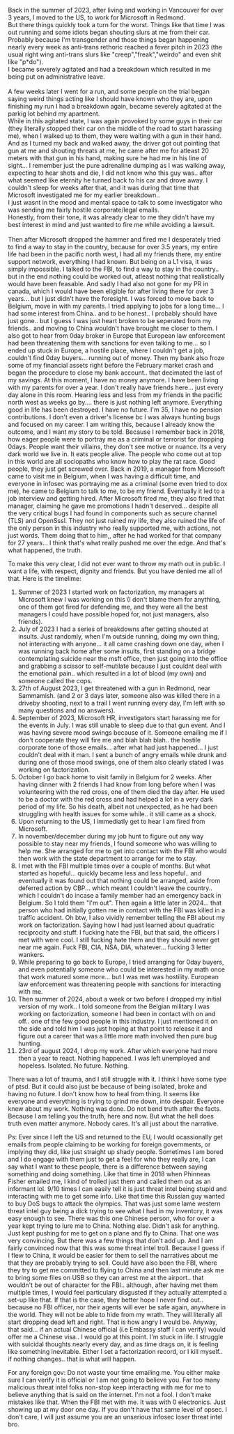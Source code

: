 Back in the summer of 2023, after living and working in Vancouver for over 3 years, I moved to the US, to work for Microsoft in Redmond.<br/> 
But there things quickly took a turn for the worst. Things like that time I was out running and some idiots began shouting slurs at me from their car.<br/> 
Probably because I'm transgender and those things began happening nearly every week as anti-trans rethoric reached a fever pitch in 2023 (the usual right wing anti-trans slurs like "creep","freak","weirdo" and even shit like "p*do").<br/> 
I became severely agitated and had a breakdown which resulted in me being put on administrative leave.<br/> <br/> 
A few weeks later I went for a run, and some people on the trial began saying weird things acting like I should have known who they are, upon finishing my run I had a breakdown again, became severely agitated at the parkig lot behind my apartment.<br/> 
While in this agitated state, I was again provoked by some guys in their car (they literally stopped their car on the middle of the road to start harassing me), when I walked up to them, they were waiting with a gun in their hand.<br/> 
And as I turned my back and walked away, the driver got out pointing that gun at me and shouting threats at me, he came after me for atleast 20 meters with that gun in his hand, making sure he had me in his line of sight... I remember just the pure adrenaline dumping as I was walking away, expecting to hear shots and die, I did not know who this guy was.. after what seemed like eternity he turned back to his car and drove away. I couldn't sleep for weeks after that, and it was during that time that Microsoft investigated  me for my earlier breakdown.. <br/> 
I just wasnt in the mood and mental space to talk to some investigator who was sending me fairly hostile corporate/legal emails.<br/> 
Honestly, from their tone, it was already clear to me they didn't have my best interest in mind and just wanted to fire me while avoiding a lawsuit.<br/> <br/> 
Then after Microsoft dropped the hammer and fired me I desperately tried to find a way to stay in the country, because for over 3.5 years, my entire life had been in the pacific north west, I had all my friends there, my entire support network, everything I had known. But being on a L1 visa, it was simply impossible. I talked to the FBI, to find a way to stay in the country.. but in the end nothing could be worked out, atleast nothing that realistically would have been feasable. And sadly I had also not gone for my PR in canada, which I would have been eligible for after living there for over 3 years... but I just didn't have the foresight. I was forced to move back to Belgium, move in with my parents. I tried applying to jobs for a long time... I had some interest from China.. and to be honest.. I probably should have just gone.. but I guess I was just heart broken to be seperated from my friends.. and moving to China wouldn't have brought me closer to them. I also got to hear from 0day broker in Europe that European law enforcement had been threatening them with sanctions for even talking to me... so I ended up stuck in Europe, a hostile place, where I couldn't get a job, couldn't find 0day buyers... running out of money. Then my bank also froze some of my financial assets right before the February market crash and began the procedure to close my bank account.. that decimated the last of my savings. At this moment, I have no money anymore. I have been living with my parents for over a year. I don't really have friends here... just every day alone in this room. Hearing less and less from my friends in the pacific north west as weeks go by.... there is just nothing left anymore. Everything good in life has been destroyed. I have no future. I'm 35, I have no pension contributions. I don't even a driver's license bc I was always hunting bugs and focused on my career. I am writing this, because I already know the outcome, and I want my story to be told. Because I remember back in 2018, how eager people were to portray me as a criminal or terrorist for dropping 0days. People want their villains, they don't see motive or nuance. Its a very dark world we live in. It eats people alive. The people who come out at top in this world are all sociopaths who know how to play the rat race. Good people, they just get screwed over. Back in 2019, a manager from Microsoft came to visit me in Belgium, when I was having a difficult time, and everyone in infosec was portraying me as a criminal (some even tried to dox me), he came to Belgium to talk to me, to be my friend. Eventually it led to a job interview and getting hired. After Microsoft fired me, they also fired that manager, claiming he gave me promotions I hadn't deserved... despite all the very critical bugs I had found in components such as secure channel (TLS) and OpenSssl. They not just ruined my life, they also ruined the life of the only person in this industry who really supported me, with actions, not just words. Them doing that to him,, after he had worked for that company for 27 years... I think that's what really pushed me over the edge. And that's what happened, the truth.

To make this very clear, I did not ever want to throw my math out in public. I want a life, with respect, dignity and friends. But you have denied me all of that.
Here is the timelime:

1. Summer of 2023 I started work on factorization, my managers at Microsoft knew I was working on this (I don't blame them for anything, one of them got fired for defending me, and they were all the best managers I could have possible hoped for, not just managers, also friends).
2. July of 2023 I had a series of breakdowns after getting shouted at insults. Just randomly, when I'm outside running, doing my own thing, not interacting with anyone... it all came crashing down one day, when I was running back home after some insults, first standing on a bridge contemplating suicide near the msft office, then just going into the office and grabbing a scissor to self-mutilate because I just couldnt deal with the emotional pain.. which resulted in a lot of blood (my own) and someone called the cops. 
3. 27th of August 2023, I get threatened with a gun in Redmond, near Sammamish. (and 2 or 3 days later, someone also was killed there in a driveby shooting, next to a trail I went running every day, I'm left with so many questions and no answers).
4. September of 2023, Microsoft HR, investigators start harassing me for the events in July. I was still unable to sleep due to that gun event. And I was having severe mood swings because of it. Someone emailing me if I don't cooperate they will fire me and blah blah blah.. the hostile corporate tone of those emails... after what had just happened... I just couldn't deal with it man. I sent a bunch of angry emails while drunk and during one of those mood swings, one of them also clearly stated I was working on factorization.
5. October I go back home to visit family in Belgium for 2 weeks. After having dinner with 2 friends I had know from long before when I was volunteering with the red cross, one of them died the day after. He used to be a doctor with the red cross and had helped a lot in a very dark period of my life. So his death, albeit not unexpected, as he had been struggling with health issues for some while.. it still came as a shock.
6. Upon returning to the US, I immediatly get to hear I am fired from Microsoft.
7. In november/december during my job hunt to figure out any way possible to stay near my friends, I found someone who was willing to help me. She arranged for me to get into contact with the FBI who would then work with the state department to arrange for me to stay.
8. I met with the FBI multiple times over a couple of months. But what started as hopeful... quickly became less and less hopeful.. and eventually it was found out that nothing could be arranged, aside from deferred action by CBP... which meant I couldn't leave the country.. which I couldn't do incase a family member had an emergency back in Belgium. So I told them "I'm out". Then again a little later in 2024... that person who had initially gotten me in contact with the FBI was killed in a traffic accident. Oh btw, I also vividly remember telling the FBI about my work on factorization. Saying how I had just learned about quadratic reciprocity and stuff. I fucking hate the FBI, but that said, the officers I met with were cool. I still fucking hate them and they should never get near me again. Fuck FBI, CIA, NSA, DIA, whatever... fucking 3 letter wankers. 
9. While preparing to go back to Europe, I tried arranging for 0day buyers, and even potentially someone who could be interested in my math once that work matured some more... but I was met was hostility. European law enforcement was threatening people with sanctions for interacting with me.
10. Then summer of 2024, about a week or two before I dropped my initial version of my work.. I told someone from the Belgian military I was working on factorization, someone I had been in contact with on and off.. one of the few good people in this industry. I just mentioned it on the side and told him I was just hoping at that point to release it and figure out a career that was a little more math involved then pure bug hunting.
11. 23rd of august 2024, I drop my work. After which everyone had more then a year to react. Nothing happened. I was left unemployed and hopeless. Isolated. No future. Nothing.

There was a lot of trauma, and I still struggle with it. I think I have some type of ptsd. But it could also just be because of being isolated, broke and having no future. I don't know how to heal from thing. It seems like everyone and everything is trying to grind me down, into despair. Everyone knew about my work. Nothing was done. Do not bend truth after the facts. Because I am telling you the truth, here and now. But what the hell does truth even matter anymore. Nobody cares. It's all just about the narrative.

Ps: Ever since I left the US and returned to the EU, I would ocassionally get emails from people claiming to be working for foreign governments, or implying they did, like just straight up shady people. Sometimes I am bored and I do engage with them just to get a feel for who they really are, I can say what I want to these people, there is a difference between saying something and doing something. Like that time in 2018 when Phinneas Fisher emailed me, I kind of trolled just them and called them out as an informant lol. 9/10 times I can easily tell it is just threat intel being stupid and interacting with me to get some info. Like that time this Russian guy wanted to buy DoS bugs to attack the olympics. That was just some lame western threat intel guy being a dick trying to see what I had in my inventory, it was easy enough to see. There was this one Chinese person, who for over a year kept trying to lure me to China. Nothing else. Didn't ask for anything. Just kept pushing for me to get on a plane and fly to China. That one was very convincing. But there was a few things that don't add up. And I am fairly convinced now that this was some threat intel troll. Because I guess if I flew to China, it would be easier for them to sell the narratives about me that they are probably trying to sell. Could have also been the FBI, where they try to get me committed to flying to China and then last minute ask me to bring some files on USB so they can arrest me at the airport.. that wouldn't be out of character for the FBI.. although, after having met them multiple times, I would feel particulary disgusted if they actually attempted a set-up like that. If that is the case, they better hope I never find out.. because no FBI officer, nor their agents will ever be safe again, anywhere in the world. They will not be able to hide from my wrath. They will literally all start dropping dead left and right. That is how angry I would be. Anyway, that said... if an actual Chinese official (i.e Embassy staff I can verify) would offer me a Chinese visa.. I would go at this point. I'm stuck in life. I struggle with suicidal thoughts nearly every day, and as time drags on, it is feeling like something inevitable. Either I set a factorization record, or I kill myself.. if nothing changes.. that is what will happen.

For any foreign gov: Do not waste your time emailing me. You either make sure I can verify it is official or I am not going to believe you. Far too many malicious threat intel folks non-stop keep interacting with me for me to believe anything that is said on the internet. I'm not a fool. I don't make mistakes like that. When the FBI met with me. It was with 0 electronics. Just showing up at my door one day. If you don't have that same level of opsec. I don't care, I will just assume you are an unserious infosec loser threat intel bro.

